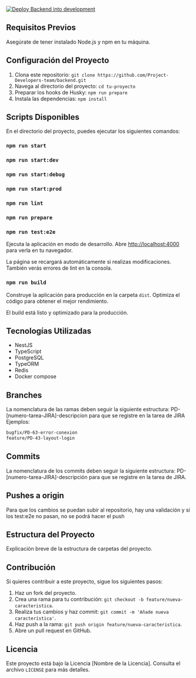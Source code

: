 [![Deploy Backend into development](https://github.com/Project-Developers-team/backend/actions/workflows/deploy-dev.yaml/badge.svg?branch=development)](https://github.com/Project-Developers-team/backend/actions/workflows/deploy-dev.yaml)

## Requisitos Previos

Asegúrate de tener instalado Node.js y npm en tu máquina.

## Configuración del Proyecto

1. Clona este repositorio: `git clone https://github.com/Project-Developers-team/backend.git`
2. Navega al directorio del proyecto: `cd tu-proyecto`
3. Preparar los hooks de Husky: `npm run prepare`
4. Instala las dependencias: `npm install`

## Scripts Disponibles

En el directorio del proyecto, puedes ejecutar los siguientes comandos:

### `npm run start`
### `npm run start:dev`
### `npm run start:debug`
### `npm run start:prod`
### `npm run lint`
### `npm run prepare`
### `npm run test:e2e`

Ejecuta la aplicación en modo de desarrollo. Abre [http://localhost:4000](http://localhost:4000) para verla en tu navegador.

La página se recargará automáticamente si realizas modificaciones. También verás errores de lint en la consola.

### `npm run build`

Construye la aplicación para producción en la carpeta `dist`. Optimiza el código para obtener el mejor rendimiento.

El build está listo y optimizado para la producción.

## Tecnologías Utilizadas

- NestJS
- TypeScript
- PostgreSQL
- TypeORM
- Redis
- Docker compose


## Branches

La nomenclatura de las ramas deben seguir la siguiente estructura: PD-[numero-tarea-JIRA]-descripcion para que se registre en la tarea de JIRA 
Ejemplos:
  ```sh
  bugfix/PD-63-error-conexion
  feature/PD-43-layout-login
  ```


## Commits

La nomenclatura de los commits deben seguir la siguiente estructura: PD-[numero-tarea-JIRA]-descripción para que se registre en la tarea de JIRA.


## Pushes a origin

Para que los cambios se puedan subir al repositorio, hay una validación y si los test:e2e no pasan, no se podrá hacer el push

## Estructura del Proyecto

Explicación breve de la estructura de carpetas del proyecto.

## Contribución

Si quieres contribuir a este proyecto, sigue los siguientes pasos:

1. Haz un fork del proyecto.
2. Crea una rama para tu contribución: `git checkout -b feature/nueva-caracteristica`.
3. Realiza tus cambios y haz commit: `git commit -m 'Añade nueva característica'`.
4. Haz push a la rama: `git push origin feature/nueva-caracteristica`.
5. Abre un pull request en GitHub.

## Licencia

Este proyecto está bajo la Licencia [Nombre de la Licencia]. Consulta el archivo `LICENSE` para más detalles.
